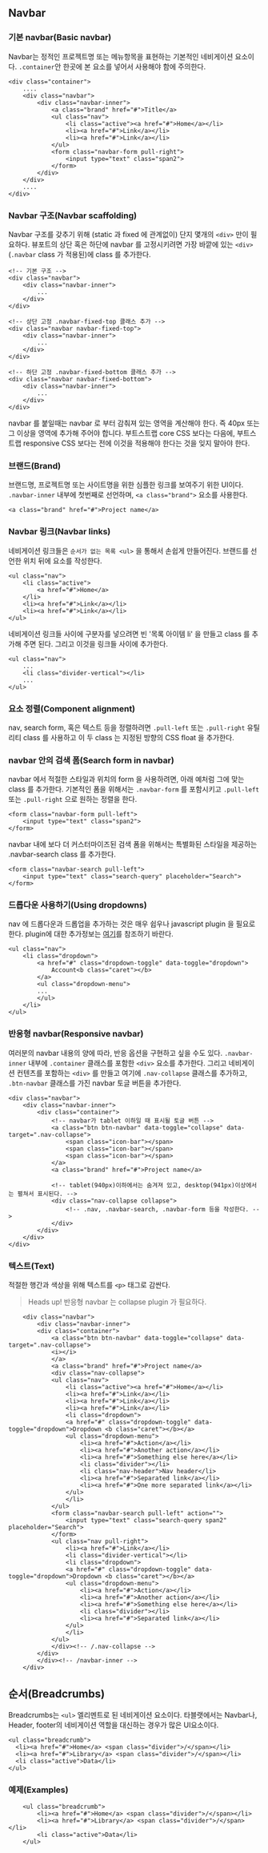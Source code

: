 <!--
layout: 'post'
section: 'Cornerstone Framework'
title: 'Navbar'
outline: 'Navbar는 정적인 프로젝트명 또는 메뉴항목을 표현하는 기본적인 네비게이션 요소이다. `.container` 안 한곳에 본 요소를 넣어서 사용한다. Navbar 구조를 갖추기 위해 (static 과 fixed 에 관계없이) 단지 몇개의 `<div>` 만이 필요하다. '
date: '2012-11-16'
tagstr: 'widget'
order: '[4, 2, 3]'
thumbnail: '4.2.03.navation_bar.png'
-->

## Navbar

### 기본 navbar(Basic navbar)

Navbar는 정적인 프로젝트명 또는 메뉴항목을 표현하는 기본적인 네비게이션 요소이다. `.container`안 한곳에 본 요소를 넣어서 사용해야 함에 주의한다.

```
<div class="container">
	....
	<div class="navbar">
		<div class="navbar-inner">
			<a class="brand" href="#">Title</a>
			<ul class="nav">
				<li class="active"><a href="#">Home</a></li>
				<li><a href="#">Link</a></li>
				<li><a href="#">Link</a></li>
			</ul>
			<form class="navbar-form pull-right">
 				<input type="text" class="span2">
			</form>
		</div>
	</div>
	....
</div>
```

### Navbar 구조(Navbar scaffolding)

Navbar 구조를 갖추기 위해 (static 과 fixed 에 관계없이) 단지 몇개의 `<div>` 만이 필요하다. 뷰포트의 상단 혹은 하단에 navbar 를 고정시키려면 가장 바깥에 있는 `<div>` (`.navbar` class 가 적용된)에 class 를 추가한다.

```
<!-- 기본 구조 -->
<div class="navbar">
    <div class="navbar-inner">
        ...
    </div>
</div>

<!-- 상단 고정 .navbar-fixed-top 클래스 추가 -->
<div class="navbar navbar-fixed-top">
	<div class="navbar-inner">
        ...
    </div>
</div>

<!-- 하단 고정 .navbar-fixed-bottom 클래스 추가 -->
<div class="navbar navbar-fixed-bottom">
	<div class="navbar-inner">
        ...
    </div>
</div>
```

navbar 를 붙일때는 navbar 로 부터 감춰져 있는 영역을 계산해야 한다. 즉 40px 또는 그 이상을 <body> 영역에 추가해 주어야 합니다. 부트스트랩 core CSS 보다는 다음에, 부트스트랩 responsive CSS 보다는 전에 이것을 적용해야 한다는 것을 잊지 말아야 한다.

### 브랜드(Brand)

브랜드명, 프로젝트명 또는 사이트명을 위한 심플한 링크를 보여주기 위한 UI이다. `.navbar-inner` 내부에 첫번째로 선언하며, `<a class="brand">` 요소를 사용한다.

```
<a class="brand" href="#">Project name</a>
```

### Navbar 링크(Navbar links)

네비게이션 링크들은 `순서가 없는 목록 <ul>` 을 통해서 손쉽게 만들어진다. 브랜드를 선언한 위치 뒤에 요소를 작성한다.

```
<ul class="nav">
    <li class="active">
        <a href="#">Home</a>
    </li>
    <li><a href="#">Link</a></li>
    <li><a href="#">Link</a></li>
</ul>
```

네비게이션 링크들 사이에 구분자를 넣으려면 빈 '목록 아이템 li' 을 만들고 class 를 추가해 주면 된다. 그리고 이것을 링크들 사이에 추가한다.

```
<ul class="nav">
    ...
    <li class="divider-vertical"></li>
    ...
</ul>
```

### 요소 정렬(Component alignment)

nav, search form, 혹은 텍스트 등을 정렬하려면 `.pull-left` 또는 `.pull-right` 유틸리티 class 를 사용하고 이 두 class 는 지정된 방향의 CSS float 을 추가한다.

### navbar 안의 검색 폼(Search form in navbar)

navbar 에서 적절한 스타일과 위치의 form 을 사용하려면, 아래 예처럼 그에 맞는 class 를 추가한다. 기본적인 폼을 위해서는 `.navbar-form` 를 포함시키고 `.pull-left` 또는 `.pull-right` 으로 원하는 정렬을 한다.

```
<form class="navbar-form pull-left">
 	<input type="text" class="span2">
</form>
```

navbar 내에 보다 더 커스터마이즈된 검색 폼을 위해서는 특별화된 스타일을 제공하는 .navbar-search class 를 추가한다.

```
<form class="navbar-search pull-left">
	<input type="text" class="search-query" placeholder="Search">
</form>
```

### 드롭다운 사용하기(Using dropdowns)

nav 에 드롭다운과 드롭업을 추가하는 것은 매우 쉽우나 javascript plugin 을 필요로 한다. plugin에 대한 추가정보는 [여기](./4_3_04_dropdown.html)를 참조하기 바란다.

```
<ul class="nav">
    <li class="dropdown">
        <a href="#" class="dropdown-toggle" data-toggle="dropdown">
            Account<b class="caret"></b>
        </a>
        <ul class="dropdown-menu">
        ...
        </ul>
    </li>
</ul>
```

### 반응형 navbar(Responsive navbar)

여러분의 navbar 내용의 양에 따라, 반응 옵션을 구현하고 싶을 수도 있다. `.navbar-inner` 내부에 `.container` 클래스를 포함한 `<div>` 요소를 추가한다. 그리고 네비게이션 컨텐츠를 포함하는 `<div>` 를 만들고 여기에 `.nav-collapse` 클래스를 추가하고, `.btn-navbar` 클래스를 가진 navbar 토글 버튼을 추가한다.

```
<div class="navbar">
	<div class="navbar-inner">
		<div class="container">
			<!-- navbar가 tablet 이하일 때 표시될 토글 버튼 -->
			<a class="btn btn-navbar" data-toggle="collapse" data-target=".nav-collapse">
				<span class="icon-bar"></span>
				<span class="icon-bar"></span>
				<span class="icon-bar"></span>
			</a>
			<a class="brand" href="#">Project name</a>
			
			<!-- tablet(940px)이하에서는 숨겨져 있고, desktop(941px)이상에서는 펼쳐서 표시된다. -->
			<div class="nav-collapse collapse">
				<!-- .nav, .navbar-search, .navbar-form 등을 작성한다. -->
			</div>
		</div>
	</div>
</div>
```


### 텍스트(Text)

적절한 행간과 색상을 위해 텍스트를 `<p>` 태그로 감싼다.

> Heads up! 반응형 navbar 는 collapse plugin 가 필요하다.

``` cm, { 'iframe-height' : '500px', 'iframe-auto-height': false, 'iframe-no-scrolling': false }
	<div class="navbar">
        <div class="navbar-inner">
        <div class="container">
            <a class="btn btn-navbar" data-toggle="collapse" data-target=".nav-collapse">
            <i></i>
            </a>
            <a class="brand" href="#">Project name</a>
            <div class="nav-collapse">
            <ul class="nav">
                <li class="active"><a href="#">Home</a></li>
                <li><a href="#">Link</a></li>
                <li><a href="#">Link</a></li>
                <li><a href="#">Link</a></li>
                <li class="dropdown">
                <a href="#" class="dropdown-toggle" data-toggle="dropdown">Dropdown <b class="caret"></b></a>
                <ul class="dropdown-menu">
                    <li><a href="#">Action</a></li>
                    <li><a href="#">Another action</a></li>
                    <li><a href="#">Something else here</a></li>
                    <li class="divider"></li>
                    <li class="nav-header">Nav header</li>
                    <li><a href="#">Separated link</a></li>
                    <li><a href="#">One more separated link</a></li>
                </ul>
                </li>
            </ul>
            <form class="navbar-search pull-left" action="">
                <input type="text" class="search-query span2" placeholder="Search">
            </form>
            <ul class="nav pull-right">
                <li><a href="#">Link</a></li>
                <li class="divider-vertical"></li>
                <li class="dropdown">
                <a href="#" class="dropdown-toggle" data-toggle="dropdown">Dropdown <b class="caret"></b></a>
                <ul class="dropdown-menu">
                    <li><a href="#">Action</a></li>
                    <li><a href="#">Another action</a></li>
                    <li><a href="#">Something else here</a></li>
                    <li class="divider"></li>
                    <li><a href="#">Separated link</a></li>
                </ul>
                </li>
            </ul>
            </div><!-- /.nav-collapse -->
        </div>
        </div><!-- /navbar-inner -->
    </div>
```

## 순서(Breadcrumbs)

Breadcrumbs는 `<ul>` 엘리멘트로 된 네비게이션 요소이다. 타블랫에서는 Navbar나,  Header, footer의 네비게이션 역할을 대신하는 경우가 많은 UI요소이다.

```
<ul class="breadcrumb">
  <li><a href="#">Home</a> <span class="divider">/</span></li>
  <li><a href="#">Library</a> <span class="divider">/</span></li>
  <li class="active">Data</li>
</ul>
```

### 예제(Examples)

``` cm, { 'iframe-height' : '84px' }
    <ul class="breadcrumb">
        <li><a href="#">Home</a> <span class="divider">/</span></li>
        <li><a href="#">Library</a> <span class="divider">/</span></li>
        <li class="active">Data</li>
    </ul>
```